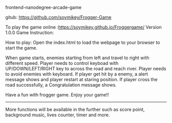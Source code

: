 frontend-nanodegree-arcade-game

gitub: https://github.com/soymikey/Frogger-Game



To play the game online :https://soymikey.github.io/Froggergame/
Version 1.0.0
Game Instruction:

How to play:
Open the index.html to load the webpage to your browser to start the game.

When game starts, enemies starting from left and travel to right with different speed. Player needs to control keyboad with UP/DOWN/LEFT/RIGHT key to across the road and reach river. Player needs to avoid enemies with keyboard. If player get hit by a enemy, a alert message shows and player restart at staring position. If player cross the road successfully, a Congratulation message shows.

Have a fun with frogger game. Enjoy your game!!



----------------------------------------------------------

More functions will be available in the further such as score point, background music, lives counter, timer and more.
